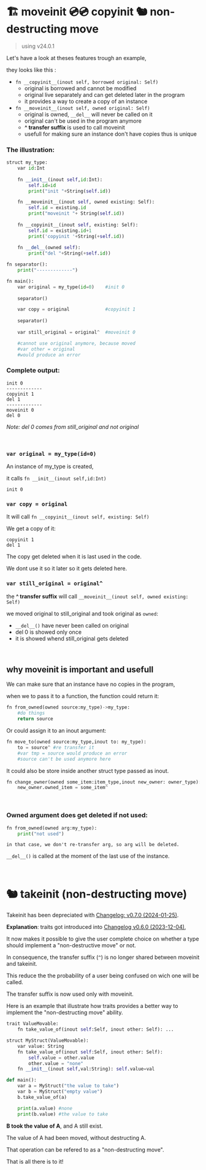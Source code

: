 # 🏗️ moveinit 💿💿 copyinit 🐿️ non-destructing move
> using v24.0.1

Let's have a look at theses features trough an example,

they looks like this :

  - ```fn __copyinit__(inout self, borrowed original: Self)```
    -  original is borrowed and cannot be modified
    -  original live separately and can get deleted later in the program
    -  it provides a way to create a copy of an instance
  - ```fn __moveinit__(inout self, owned original: Self)```
    -  original is owned, ```__del__``` will never be called on it
    -  original can't be used in the program anymore 
    -  **^ transfer suffix** is used to call moveinit
    -  usefull for making sure an instance don't have copies thus is unique


### The illustration:
```python
struct my_type:
    var id:Int
    
    fn __init__(inout self,id:Int):
        self.id=id
        print("init "+String(self.id))

    fn __moveinit__(inout self, owned existing: Self):
        self.id = existing.id
        print("moveinit "+ String(self.id))
        
    fn __copyinit__(inout self, existing: Self):
        self.id = existing.id+1
        print('copyinit '+String(+self.id))
    
    fn __del__(owned self):
        print("del "+String(+self.id))

fn separator():
    print("-------------")

fn main():
    var original = my_type(id=0)    #init 0
    
    separator()

    var copy = original             #copyinit 1
    
    separator()
    
    var still_original = original^  #moveinit 0

    #cannot use original anymore, because moved
    #var other = original
    #would produce an error

```

### Complete output:
    init 0
    -------------
    copyinit 1
    del 1
    -------------
    moveinit 0
    del 0

*Note: del 0 comes from still_original and not original*

&nbsp;

### ```var original = my_type(id=0)```
An instance of my_type is created,

it calls ```fn __init__(inout self,id:Int)```

    init 0
### ```var copy = original```
It will call ```fn __copyinit__(inout self, existing: Self)```

We get a copy of it:

    copyinit 1
    del 1
The copy get deleted when it is last used in the code.

We dont use it so it later so it gets deleted here.

### ```var still_original = original^```


the **^ transfer suffix** will call ```__moveinit__(inout self, owned existing: Self)```

we moved original to still_original and took original as ```owned```:
- ```__del__()``` have never been called on original
- del 0 is showed only once
- it is showed whend still_original gets deleted

&nbsp;

## why moveinit is important and usefull
We can make sure that an instance have no copies in the program,

when we to pass it to a function, the function could return it:
```python
fn from_owned(owned source:my_type)->my_type:
    #do things
    return source
```

Or could assign it to an inout argument:
```python
fn move_to(owned source:my_type,inout to: my_type):
    to = source^ #re transfer it
    #var tmp = source would produce an error
    #source can't be used anymore here
```

It could also be store inside another struct type passed as inout.
```python
fn change_owner(owned some_item:item_type,inout new_owner: owner_type):
    new_owner.owned_item = some_item^
```

&nbsp;

### Owned argument does get deleted if not used:
```python
fn from_owned(owned arg:my_type):
    print("not used")
```
```in that case, we don't re-transfer arg, so arg will be deleted.```

```__del__()``` is called at the moment of the last use of the instance.

&nbsp;

 # 🐿️ takeinit (non-destructing move)
Takeinit has been depreciated with [Changelog: v0.7.0 (2024-01-25)](https://docs.modular.com/mojo/changelog#v070-2024-01-25).

**Explanation**: traits got introduced into [Changelog v0.6.0 (2023-12-04)](https://docs.modular.com/mojo/changelog#v060-2023-12-04),

It now makes it possible to give the user complete choice on whether a type should implement a "non-destructive move" or not.

In consequence, the transfer suffix (```^```) is no longer shared between moveinit and takeinit.

This reduce the the probability of a user being confused on wich one will be called.

The transfer suffix is now used only with moveinit.

Here is an example that illustrate how traits provides a better way to implement the "non-destructing move" ability.

```python
trait ValueMovable:
    fn take_value_of(inout self:Self, inout other: Self): ...

struct MyStruct(ValueMovable):
    var value: String
    fn take_value_of(inout self:Self, inout other: Self):
        self.value = other.value
        other.value = "none"
    fn __init__(inout self,val:String): self.value=val

def main():
    var a = MyStruct("the value to take")
    var b = MyStruct("empty value")
    b.take_value_of(a)

    print(a.value) #none
    print(b.value) #the value to take
```
**B took the value of A**, and A still exist.


The value of A had been moved, without destructing A.

That operation can be refered to as a "non-destructing move".

That is all there is to it! 




&nbsp;

